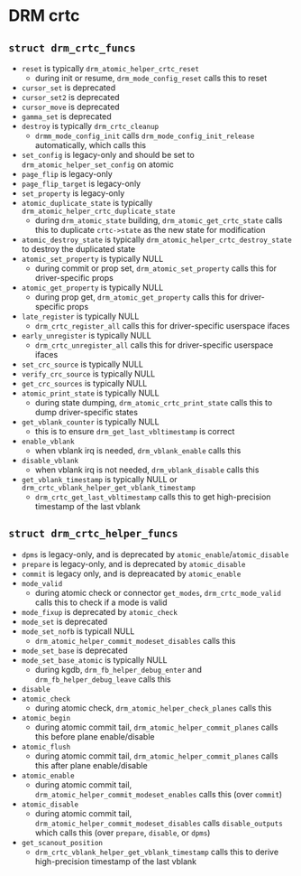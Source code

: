 DRM crtc
========

## `struct drm_crtc_funcs`

- `reset` is typically `drm_atomic_helper_crtc_reset`
  - during init or resume, `drm_mode_config_reset` calls this to reset
- `cursor_set` is deprecated
- `cursor_set2` is deprecated
- `cursor_move` is deprecated
- `gamma_set` is deprecated
- `destroy` is typically `drm_crtc_cleanup`
  - `drmm_mode_config_init` calls `drm_mode_config_init_release`
    automatically, which calls this
- `set_config` is legacy-only and should be set to
  `drm_atomic_helper_set_config` on atomic
- `page_flip` is legacy-only
- `page_flip_target` is legacy-only
- `set_property` is legacy-only
- `atomic_duplicate_state` is typically
  `drm_atomic_helper_crtc_duplicate_state`
  - during `drm_atomic_state` building, `drm_atomic_get_crtc_state`
    calls this to duplicate `crtc->state` as the new state for
    modification
- `atomic_destroy_state` is typically `drm_atomic_helper_crtc_destroy_state`
  to destroy the duplicated state
- `atomic_set_property` is typically NULL
  - during commit or prop set, `drm_atomic_set_property` calls this for
    driver-specific props
- `atomic_get_property` is typically NULL
  - during prop get, `drm_atomic_get_property` calls this for driver-specific
    props
- `late_register` is typically NULL
  - `drm_crtc_register_all` calls this for driver-specific userspace ifaces
- `early_unregister` is typically NULL
  - `drm_crtc_unregister_all` calls this for driver-specific userspace ifaces
- `set_crc_source` is typically NULL
- `verify_crc_source` is typically NULL
- `get_crc_sources` is typically NULL
- `atomic_print_state` is typically NULL
  - during state dumping, `drm_atomic_crtc_print_state` calls this to
    dump driver-specific states
- `get_vblank_counter` is typically NULL
  - this is to ensure `drm_get_last_vbltimestamp` is correct
- `enable_vblank`
  - when vblank irq is needed, `drm_vblank_enable` calls this
- `disable_vblank`
  - when vblank irq is not needed, `drm_vblank_disable` calls this
- `get_vblank_timestamp` is typically NULL or
  `drm_crtc_vblank_helper_get_vblank_timestamp`
  - `drm_crtc_get_last_vbltimestamp` calls this to get high-precision
    timestamp of the last vblank

## `struct drm_crtc_helper_funcs`

- `dpms` is legacy-only, and is deprecated by `atomic_enable`/`atomic_disable`
- `prepare` is legacy-only, and is deprecated by `atomic_disable`
- `commit` is legacy only, and is depreacated by `atomic_enable`
- `mode_valid`
  - during atomic check or connector `get_modes`, `drm_crtc_mode_valid` calls
    this to check if a mode is valid
- `mode_fixup` is deprecated by `atomic_check`
- `mode_set` is deprecated
- `mode_set_nofb` is typicall NULL
  - `drm_atomic_helper_commit_modeset_disables` calls this
- `mode_set_base` is deprecated
- `mode_set_base_atomic` is typically NULL
  - during kgdb, `drm_fb_helper_debug_enter` and `drm_fb_helper_debug_leave`
    calls this
- `disable`
- `atomic_check`
  - during atomic check, `drm_atomic_helper_check_planes` calls this
- `atomic_begin`
  - during atomic commit tail, `drm_atomic_helper_commit_planes` calls this
    before plane enable/disable
- `atomic_flush`
  - during atomic commit tail, `drm_atomic_helper_commit_planes` calls this
    after plane enable/disable
- `atomic_enable`
  - during atomic commit tail, `drm_atomic_helper_commit_modeset_enables`
    calls this (over `commit`)
- `atomic_disable`
  - during atomic commit tail, `drm_atomic_helper_commit_modeset_disables`
    calls `disable_outputs` which calls this (over `prepare`, `disable`, or
    `dpms`)
- `get_scanout_position`
  - `drm_crtc_vblank_helper_get_vblank_timestamp` calls this to derive
    high-precision timestamp of the last vblank
